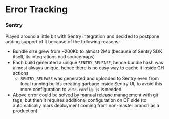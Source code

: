 # Error Tracking

### Sentry

Played around a little bit with Sentry integration and decided to postpone adding support of it because of the following reasons:

- Bundle size grew from ~200Kb to almost 2Mb (because of Sentry SDK itself, its integrations nad sourcemaps)
- Each build generated a unique `SENTRY_RELEASE`, hence bundle hash was almost always unique, hence there is no easy way to cache it inside GH actions
  - `SENTRY_RELEASE` was generated and uploaded to Sentry even from local running builds creating garbage inside Sentry UI, to avoid this more configuration to `vite.config.js` is needed
- Above error could be solved by manual release management with git tags, but then it requires additional configuration on CF side (to automatically mark deployment coming from non-master branch as a production)
